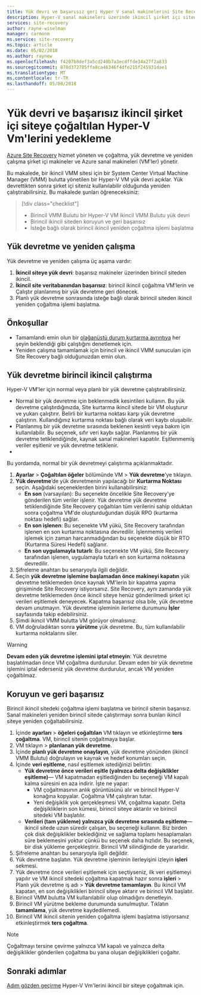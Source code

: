 ```yaml
---
title: Yük devri ve başarısız geri Hyper V sanal makinelerini Site Recovery ile ikincil veri merkezine çoğaltılmasını | Microsoft Docs
description: Hyper-V sanal makineleri üzerinde ikincil şirket içi sitenize başarısız ve Azure Site Recovery ile birincil siteye geri başarısız öğrenin
services: site-recovery
author: rayne-wiselman
manager: carmonm
ms.service: site-recovery
ms.topic: article
ms.date: 05/02/2018
ms.author: raynew
ms.openlocfilehash: f4207b8def3a5cd240b7a3ecdffde34a27f2a833
ms.sourcegitcommit: 870d372785ffa8ca46346f4dfe215f245931dae1
ms.translationtype: MT
ms.contentlocale: tr-TR
ms.lasthandoff: 05/08/2018
---
```

# <a name="fail-over-and-fail-back-hyper-v-vms-replicated-to-your-secondary-on-premises-site"></a>Yük devri ve başarısız ikincil şirket içi siteye çoğaltılan Hyper-V Vm'lerini yedekleme

[Azure Site Recovery](site-recovery-overview.md) hizmet yöneten ve çoğaltma, yük devretme ve yeniden çalışma şirket içi makineler ve Azure sanal makineleri (VM'ler) yönetir.

Bu makalede, bir ikincil VMM sitesi için bir System Center Virtual Machine Manager (VMM) bulutta yönetilen bir Hyper-V VM yük devri açıklar. Yük devrettikten sonra şirket içi siteniz kullanılabilir olduğunda yeniden çalıştırabilirsiniz. Bu makalede şunları öğreneceksiniz:

> [!div class="checklist"]
> * Birincil VMM Bulutu bir Hyper-V VM ikincil VMM Bulutu yük devri
> * Birincil ikincil siteden koruyun ve geri başarısız
> * İsteğe bağlı olarak birincil ikincil yeniden çoğaltma işlemi başlatma

## <a name="failover-and-failback"></a>Yük devretme ve yeniden çalışma

Yük devretme ve yeniden çalışma üç aşama vardır:

1. **İkincil siteye yük devri**: başarısız makineler üzerinden birincil siteden ikincil.
2. **İkincil site veritabanından başarısız**: birincil ikincil çoğaltma VM'lerin ve Çalıştır planlanmış bir yük devretme geri dönecek.
3. Planlı yük devretme sonrasında isteğe bağlı olarak birincil siteden ikincil yeniden çoğaltma işlemi başlatma.


## <a name="prerequisites"></a>Önkoşullar

- Tamamlandı emin olun bir [olağanüstü durum kurtarma ayrıntıya](hyper-v-vmm-test-failover.md) her şeyin beklendiği gibi çalıştığını denetlemek için.
- Yeniden çalışma tamamlamak için birincil ve ikincil VMM sunucuları için Site Recovery bağlı olduğunuzdan emin olun.



## <a name="run-a-failover-from-primary-to-secondary"></a>Yük devretme birincil ikincil çalıştırma

Hyper-V VM'ler için normal veya planlı bir yük devretme çalıştırabilirsiniz.

- Normal bir yük devretme için beklenmedik kesintileri kullanın. Bu yük devretme çalıştırdığınızda, Site kurtarma ikincil sitede bir VM oluşturur ve yukarı çalıştırır. Belirli bir kurtarma noktası karşı yük devretme çalıştırın. Kullandığınız kurtarma noktası bağlı olarak veri kaybı oluşabilir.
- Planlanmış bir yük devretme sırasında beklenen kesinti veya bakım için kullanılabilir. Bu seçenek, sıfır veri kaybı sağlar. Planlanmış bir yük devretme tetiklendiğinde, kaynak sanal makineleri kapatılır. Eşitlenmemiş veriler eşitlenir ve yük devretme tetiklenir. 
- 
Bu yordamda, normal bir yük devretmeyi çalıştırma açıklanmaktadır.


1. **Ayarlar** > **Çoğaltılan öğeler** bölümünde VM > **Yük devretme**’ye tıklayın.
2. **Yük devretme**’de yük devretmenin yapılacağı bir **Kurtarma Noktası** seçin. Aşağıdaki seçeneklerden birini kullanabilirsiniz:
    - **En son** (varsayılan): Bu seçenekte öncelikle Site Recovery’ye gönderilen tüm veriler işlenir. Yük devretme yük devretme tetiklendiğinde Site Recovery çoğaltılan tüm verilerini sahip olduktan sonra çoğaltma VM'de oluşturduğundan düşük RPO (kurtarma noktası hedefi) sağlar.
    - **En son işlenen**: Bu seçenekte VM yükü, Site Recovery tarafından işlenen en son kurtarma noktasına devredilir. İşlenmemiş verileri işlemek için zaman harcanmadığından bu seçenekte düşük bir RTO (Kurtarma Süresi Hedefi) sağlanır.
    - **En son uygulamayla tutarlı**: Bu seçenekte VM yükü, Site Recovery tarafından işlenen, uygulamayla tutarlı en son kurtarma noktasına devredilir. 
3. Şifreleme anahtarı bu senaryoyla ilgili değildir.
4. Seçin **yük devretme işlemine başlamadan önce makineyi kapatın** yük devretme tetiklemeden önce kaynak VM'lerin bir kapatma yapma girişiminde Site Recovery istiyorsanız. Site Recovery, aynı zamanda yük devretme tetiklemeden önce ikincil siteye henüz gönderilmedi şirket içi verileri eşitlemek deneyecek. Kapatma başarısız olsa bile, yük devretme devam unutmayın. Yük devretme işleminin ilerleme durumunu **İşler** sayfasında takip edebilirsiniz.
5. Şimdi ikincil VMM bulutta VM görüyor olmalısınız.
6. VM doğruladıktan sonra **yürütme** yük devretme. Bu, tüm kullanılabilir kurtarma noktalarını siler.

> [!WARNING]
> **Devam eden yük devretme işlemini iptal etmeyin**: Yük devretme başlatılmadan önce VM çoğaltma durdurulur. Devam eden bir yük devretme işlemini iptal ederseniz yük devretme durdurulur, ancak VM yeniden çoğaltılmaz.  


## <a name="reprotect-and-fail-back"></a>Koruyun ve geri başarısız

Birincil ikincil sitedeki çoğaltma işlemi başlatma ve birincil sitenin başarısız. Sanal makineleri yeniden birincil sitede çalıştırmayı sonra bunları ikincil siteye yeniden çoğaltabilirsiniz.  

1. İçinde **ayarları** > **öğeleri çoğaltılan** VM tıklayın ve etkinleştirme **ters çoğaltma**. VM, birincil sitenin çoğaltmaya başlar.
2. VM tıklayın > **planlanan yük devretme**.
3. İçinde **planlı yük devretme onaylayın**, yük devretme yönünden (ikincil VMM Bulutu) doğrulayın ve kaynak ve hedef konumları seçin. 
4. İçinde **veri eşitleme**, nasıl eşitlemek istediğinizi belirtin:
    - **Yük devretme önce verileri eşitle (yalnızca delta değişiklikler eşitleme)**— VM kapatmadan eşitlediğinden bu seçeneği VM kapalı kalma süresini en aza indirir. İşte ne yapar:
        - VM çoğaltmasının anlık görüntüsünü alır ve birincil Hyper-V konağına kopyalar. Çoğaltma VM çalıştıran tutar.
        - Yeni değişiklik yok gerçekleşmesi VM, çoğaltma kapatır. Delta değişikliklerin son kümesi, birincil siteye aktarılır ve birincil sitedeki VM başlatılır.
    - **Verileri (tam yükleme) yalnızca yük devretme sırasında eşitleme**— ikincil sitede uzun süredir çalışan, bu seçeneği kullanın. Biz birden çok disk değişiklikler beklediğiniz ve sağlama toplamı hesaplamaları süre beklemesini yoktur çünkü bu seçenek daha hızlıdır. Bu seçenek, bir disk yükleme gerçekleştirir. Birincil VM silindiğinde de yararlıdır.
5. Şifreleme anahtarı bu senaryoyla ilgili değildir.
6. Yük devretme başlatın. Yük devretme işleminin ilerleyişini izleyin **işleri** sekmesi.
7. Yük devretme önce verileri eşitlemek için seçtiyseniz, ilk veri eşitlemeyi yapılır ve VM ikincil sitedeki çoğaltma kapatmak hazır sonra **işleri** > Planlı yük devretme iş adı >  **Yük devretme tamamlayın**. Bu ikincil VM kapatan, en son değişiklikleri birincil siteye aktarır ve birincil VM başlatır.
8. Birincil VMM bulutta VM kullanılabilir olup olmadığını denetleyin.
9. Birincil VM yürütme bekleme durumunda sunulmuştur. Tıklatın **tamamlama**, yük devretme kaydedilemedi.
10. Birincil VM ikincil sitenin yeniden çoğaltma işlemi başlatma istiyorsanız etkinleştirmek **ters çoğaltma**.


> [!NOTE]
> Çoğaltmayı tersine çevirme yalnızca VM kapalı ve yalnızca delta değişiklikler gönderilen çoğaltma bu yana oluşan değişiklikleri çoğaltır.

## <a name="next-steps"></a>Sonraki adımlar
[Adım gözden geçirme](hyper-v-vmm-disaster-recovery.md) Hyper-V Vm'lerini ikincil bir siteye çoğaltmak için.
